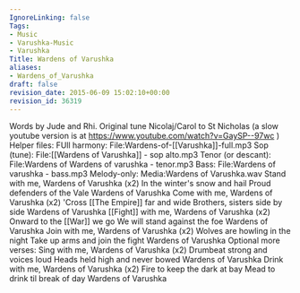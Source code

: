 ```yaml
---
IgnoreLinking: false
Tags:
- Music
- Varushka-Music
- Varushka
Title: Wardens of Varushka
aliases:
- Wardens_of_Varushka
draft: false
revision_date: 2015-06-09 15:02:10+00:00
revision_id: 36319
---
```


Words by Jude and Rhi. 
Original tune Nicolaj/Carol to St Nicholas (a slow youtube version is at https://www.youtube.com/watch?v=GaySP--97wc )
Helper files:
FUll harmony: File:Wardens-of-[[Varushka]]-full.mp3
Sop (tune): File:[[Wardens of Varushka]] - sop alto.mp3
Tenor (or descant): File:Wardens of Wardens of varushka - tenor.mp3
Bass: File:Wardens of varushka - bass.mp3
Melody-only: Media:Wardens of Varushka.wav 
Stand with me, Wardens of Varushka (x2)
In the winter's snow and hail 
Proud defenders of the Vale 
Wardens of Varushka 
Come with me, Wardens of Varushka (x2) 
'Cross [[The Empire]] far and wide
Brothers, sisters side by side 
Wardens of Varushka 
[[Fight]] with me, Wardens of Varushka (x2) 
Onward to the [[War]] we go 
We will stand against the foe 
Wardens of Varushka 
Join with me, Wardens of Varushka (x2) 
Wolves are howling in the night 
Take up arms and join the fight 
Wardens of Varushka
Optional more verses:
Sing with me, Wardens of Varushka (x2)
Drumbeat strong and voices loud
Heads held high and never bowed
Wardens of Varushka
Drink with me, Wardens of Varushka (x2)
Fire to keep the dark at bay
Mead to drink til break of day
Wardens of Varushka